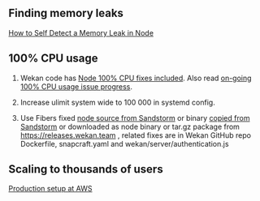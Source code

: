 ## Finding memory leaks

[How to Self Detect a Memory Leak in Node](https://www.nearform.com/blog/self-detect-memory-leak-node/)

## 100% CPU usage

1) Wekan code has [Node 100% CPU fixes included](https://github.com/wekan/wekan/blob/devel/CHANGELOG.md#v084-2018-04-16-wekan-release). Also read [on-going 100% CPU usage issue progress](https://github.com/meteor/meteor/issues/9796).

2) Increase ulimit system wide to 100 000 in systemd config.

3) Use Fibers fixed [node source from Sandstorm](https://github.com/sandstorm-io/node/commits/sandstorm) or binary [copied from Sandstorm](https://github.com/wekan/wekan-mongodb/issues/2#issuecomment-381453161) or downloaded as node binary or tar.gz package from https://releases.wekan.team , related fixes are in Wekan GitHub repo Dockerfile, snapcraft.yaml and wekan/server/authentication.js

## Scaling to thousands of users

[Production setup at AWS](https://github.com/wekan/wekan/wiki/AWS)
